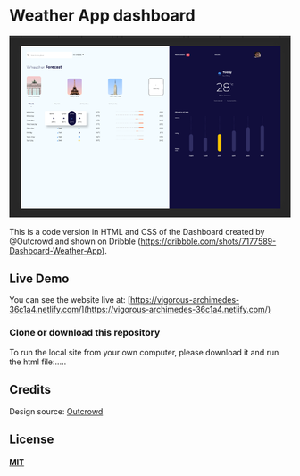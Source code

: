 # Weather App dashboard

[![imagely](/assets/final-weather-app-preview.png)](https://criscarart.github.io/imagely/)

This is a code version in HTML and CSS of the Dashboard created by @Outcrowd and shown on Dribble (https://dribbble.com/shots/7177589-Dashboard-Weather-App).

## Live Demo

You can see the website live at: [https://vigorous-archimedes-36c1a4.netlify.com/](https://vigorous-archimedes-36c1a4.netlify.com/)

### Clone or download this repository

To run the local site from your own computer, please download it and run the html file:.....

## Credits

Design source: [Outcrowd](https://dribbble.com/outcrowd)

## License

#### [MIT](./LICENSE)
